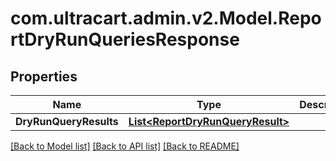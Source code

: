 # com.ultracart.admin.v2.Model.ReportDryRunQueriesResponse
## Properties

Name | Type | Description | Notes
------------ | ------------- | ------------- | -------------
**DryRunQueryResults** | [**List&lt;ReportDryRunQueryResult&gt;**](ReportDryRunQueryResult.md) |  | [optional] 


[[Back to Model list]](../README.md#documentation-for-models) [[Back to API list]](../README.md#documentation-for-api-endpoints) [[Back to README]](../README.md)

